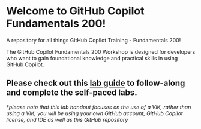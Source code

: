 # Welcome to GitHub Copilot Fundamentals 200!
A repository for all things GitHub Copilot Training - Fundamentals 200!

The GitHub Copilot Fundamentals 200 Workshop is designed for developers who want to gain foundational knowledge and practical skills in using GitHub Copilot. 

## Please check out this [lab guide](https://experience.cloudlabs.ai/#/labguidepreview/b24dc63a-29e6-4a26-9f95-4737c8465a34) to follow-along and complete the self-paced labs.
*_please note that this lab handout focuses on the use of a VM, rather than using a VM, you will be using your own GitHub account, GitHub Copilot license, and IDE as well as this GitHub repository_
